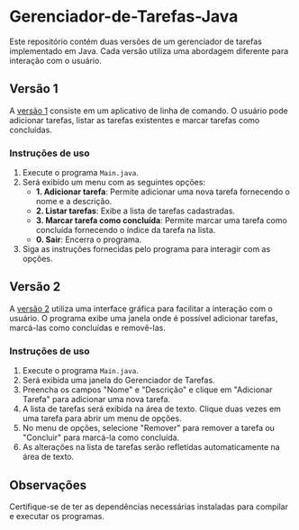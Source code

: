 # Gerenciador-de-Tarefas-Java

Este repositório contém duas versões de um gerenciador de tarefas implementado em Java. Cada versão utiliza uma abordagem diferente para interação com o usuário.

## Versão 1

A [versão 1](./V1) consiste em um aplicativo de linha de comando. O usuário pode adicionar tarefas, listar as tarefas existentes e marcar tarefas como concluídas.

### Instruções de uso

1. Execute o programa `Main.java`.
2. Será exibido um menu com as seguintes opções:
   - **1. Adicionar tarefa**: Permite adicionar uma nova tarefa fornecendo o nome e a descrição.
   - **2. Listar tarefas**: Exibe a lista de tarefas cadastradas.
   - **3. Marcar tarefa como concluída**: Permite marcar uma tarefa como concluída fornecendo o índice da tarefa na lista.
   - **0. Sair**: Encerra o programa.
3. Siga as instruções fornecidas pelo programa para interagir com as opções.

## Versão 2

A [versão 2](./V2) utiliza uma interface gráfica para facilitar a interação com o usuário. O programa exibe uma janela onde é possível adicionar tarefas, marcá-las como concluídas e removê-las.

### Instruções de uso

1. Execute o programa `Main.java`.
2. Será exibida uma janela do Gerenciador de Tarefas.
3. Preencha os campos "Nome" e "Descrição" e clique em "Adicionar Tarefa" para adicionar uma nova tarefa.
4. A lista de tarefas será exibida na área de texto. Clique duas vezes em uma tarefa para abrir um menu de opções.
5. No menu de opções, selecione "Remover" para remover a tarefa ou "Concluir" para marcá-la como concluída.
6. As alterações na lista de tarefas serão refletidas automaticamente na área de texto.

## Observações

Certifique-se de ter as dependências necessárias instaladas para compilar e executar os programas.

